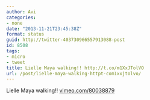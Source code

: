 ```yaml
---
author: Avi
categories:
- none
date: "2013-11-21T23:45:38Z"
format: status
guid: http://twitter-403730966557913088-post
id: 8508
tags:
- micro
- tweet
title: Lielle Maya walking!! http://t.co/m1XxJTolVO
url: /post/lielle-maya-walking-httpt-com1xxjtolvo/
---
```

Lielle Maya walking!! [vimeo.com/80038879](http://vimeo.com/80038879)